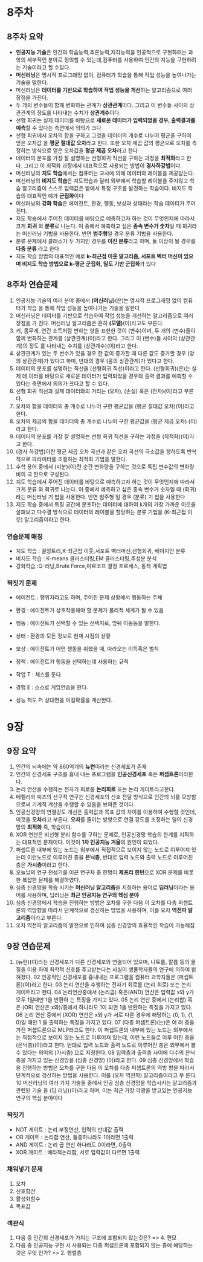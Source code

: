 # 8주차

## 8주차 요약
- **인공지능 기술**은 인간의 학습능력,추론능력,지각능력을 인공적으로 구현하려는 과학의 세부적인 분야로 정의할 수 있는데,컴퓨터를 사용하여 인간의 지능을 구현하려는 기술이라고 할 수있다.
- **머신러닝**은 명시적 프로그래밍 없이, 컴퓨터가 학습을 통해 작업 성능을 높여나가는 기술을 말한다.
- 머신러닝은 **데이터를 기반으로 학습하여 작업 성능을 개선**하는 알고리즘으로 여러 장점을 가진다.
- 두 개의 변수들이 함께 변화하는 관계가 **상관관계**이다. 그리고 이 변수들 사이의 상관관계의 정도를 나타내는 수치가 **상관계수**이다.
- 선형 회귀는 실제 데이터를 바탕으로 **새로운 데이터가 입력되었을 경우, 출력결과를 예측**할 수 있다는 측면에서 의의가 크다
- 선형 회귀에서 오차의 합을 구하고 그것을 데이터의 개수로 나누어 평균을 구하여 얻은 오차값
  을 **평균 절대값 오차**라고 한다. 또한 오차 제곱 값의 평균으로 오차를 측정하는 방식으로 얻은
  오차값을 **평균 제곱 오차**라고 한다
- 데이터의 분포를 가장 잘 설명하는 선형회귀 직선을 구하는 과정을 **최적화**라고 한다.
  그리고 이 최적화 과정에서 대표적으로 사용되는 방법이 **경사하강법**이다. 
- 머신러닝의 **지도 학습**에서는 컴퓨터는 교사에 의해 데이터와 레이블을 제공받는다.
- 머신러닝의 **비지도 학습**은 지도학습과 달리 외부에서 학습할 레이블을 주지않고 학습 알고리즘이 스스로 입력값은 받에서 특정 구조를 발견하는 학습이다.
비지도 학습의 대표적인 예가 **군집화**이다
- 머신러닝의 **강화 학습**은 에이전트, 환경, 행동, 보상과 상태라는 학습 데이터가 주어진다.
- 지도 학습에서 주어진 데이터를 바탕으로 예측하고자 하는 것이 무엇인지에 따라서 크게 **회귀**
  와 **분류**로 나눈다. 이 중에서 예측하고 싶은 **종속 변수가 숫자**일 때 회귀라는 머신러닝 기법을
  사용한다. 반면 **범주형**일 경우 분류 기법을 사용한다.
- 분류 문제에서 클래스가 두 가지인 경우를 **이진 분류**라고 하며, 둘 이상이 될 경우를 **다중 분류**
  라고 한다
- 지도 학습 방법의 대표적인 예로 **k-최근접 이웃 알고리즘, 서포트 벡터 머신이 있으며 비지도
  학습 방법으로 k-평균 군집화, 밀도 기반 군집화**가 있다

## 8주차 연습문제
1. 인공지능 기술의 여러 분야 중에서 **(머신러닝)**(은)는 명시적 프로그래밍 없이 컴퓨터가 학습
   을 통해 작업 성능을 높여나가는 기술을 말한다
2. 머신러닝은 데이터를 기반으로 학습하여 작업 성능을 개선하는 알고리즘으로 여러 장점을 가
   진다. 머신러닝 알고리즘은 흔히 **(모델)**(이)라고도 부른다.
3. 키, 몸무게, 연간 소득처럼 변하는 양을 표현한 것이 (변수)이며, 두 개의 (변수)들이 함께
   변화하는 관계를 (상관관계)(이)라고 한다. 그리고 이 (변수)들 사이의 (상관관계)의 정도
   를 나타내는 수치를 (상관계수)(이)라고 한다.
4. 상관관계가 있는 두 변수가 있을 경우 한 값이 증가할 때 다른 값도 증가할 경우 (양의 상관관계)가 있다고 하며, 반대의 경우 (음의 상관관계)가 있다고 한다.
5. 데이터의 분포를 설명하는 직선을 (선형회귀 직선)이라고 한다. (선형회귀)(은)는 실제 데
   이터를 바탕으로 새로운 데이터가 입력되었을 경우의 출력 결과를 예측할 수 있다는 측면에서
   의의가 크다고 할 수 있다.
6. 선형 회귀 직선과 실제 데이터와의 거리는 (오차), (손실) 혹은 (잔차)(이)라고 부른다.
7. 오차의 합을 데이터의 총 개수로 나누어 구한 평균값을 (평균 절대값 오차)(이)라고 한다.
8. 오차의 제곱의 합을 데이터의 총 개수로 나누어 구한 평균값을 (평균 제곱 오차) (이)라고
   한다.
9. 데이터의 분포를 가장 잘 설명하는 선형 회귀 직선을 구하는 과정을 (최적화)(이)라고 한다.
10. (경사 하강법)이란 평균 제곱 오차 곡선과 같은 오차 곡선의 극소값을 향하도록 반복적으로
    파라미터를 조절하는 최적화 기법을 말한다.
11. 수학 용어 중에서 (미분)(이)란 순간 변화량을 구하는 것으로 독립 변수값의 변화량 비의 극
    한으로 구성된다.
12. 지도 학습에서 주어진 데이터를 바탕으로 예측하고자 하는 것이 무엇인지에 따라서 크게 분류
    와 회귀로 나눈다. 이 중에서 예측하고 싶은 종속 변수가 숫자일 때 (회귀)라는 머신러닝 기
    법을 사용한다. 반면 범주형 일 경우 (분류) 기 법을 사용한다
13. 지도 학습 중에서 특징 공간에 분포하는 데이터에 대하여 k개의 가장 가까운 이웃을 살펴보고
    다수결 방식으로 데이터의 레이블을 할당하는 분류 기법을 (K-최근접 이웃) 알고리즘이라고
    한다.

### 연습문제 매칭
- 지도 학습 : 결정트리,K-최근접 이웃,서포트 벡터머신,선형회귀, 베이지안 분류
- 비지도 학습 : K-means 클러스터링,EM 클러스터링,주성분 분석
- 강화학습 :Q-러닝,Brute Force,마르코프 결정 프로세스, 동적 계획법

### 짝짓기 문제
- 에이전트 : 행위자라고도 하며, 주어진 문제 상황에서 행동하는 주체
- 환경 : 에이전트가 상호작용해야 할 문제가 물리적 세계가 될 수 있음
- 행동 : 에이전트가 선택할 수 있는 선택지로, 앞뒤 이동등을 말한다.
- 상태 : 환경의 모든 정보로 현재 시점의 상황
- 보상 : 에이전트가 어떤 행동을 취했을 때, 따라오는 이득혹은 벌칙
- 정책 : 에이전트가 행동을 선택하는데 사용하는 규칙

- 작업 T : 체스를 둔다
- 경험 E : 스스로 게임연습을 한다.
- 성능 척도 P: 상대편을 이길확률을 계산한다.

# 9장

## 9장 요약
1. 인간의 뇌속에는 약 860억개의 **뉴런**이라는 신경세포가 존재
2. 인간의 신경세포 구조를 흉내 내는 프로그램을 **인공신경세포** 혹은 **퍼셉트론**이라한다. 
3. 논리 연산을 수행하는 전자기 회로를 **논리회로** 또는 논리 게이트라고한다.
4. 메켈러와 피츠의 선구적 연구는 신경세포의 신호 전달 방식으로 인간의 뇌를 모방함으로써 기계적 계산을 수행할 수 있음을 보여준 것이다.
5. 인공신경망의 연결강도 개선은 출력값과 목표 값의 차이를 이용하여 수행할 것인데, 이것을 **오차**라고 부른다.
**오차**를 줄이는 방향으로 연결 강도를 조정하는 일이 신경망의 **최적화** 즉, 학습이다.
6. XOR 연산은 비선형 분리 함수를 구하는 문제로, 인공신경망 학습의 한계를 지적하는 대표적인 문제이다.
이것이 **1차 인공지능 겨울**의 원인이 되었다.
7. 퍼셉트론 내부에 있는 노드는 외부에서 직접적으로 보이지 않는 노드로 이루어져 있는데 이런노드로 이루어진 층을 **은닉층**, 반대로 입력 노드와 출력 노드로 이루어진 층은 **가시층**이라고 한다.
8. 오늘날의 연구 전성기를 이끈 연구자 중 한명이 **제프리 힌턴**으로 XOR 문제를 비롯한 복잡한 문제를 해결하였다.
9. 심층 신경망을 학습 시키는 **머신러닝 알고리즘**을 지칭하는 용어로 **딥러닝**이라는 용어를 사용하며, 딥러닝은 **최근 인공지능 연구의 핵심 분야**
10. 심층 신경망에서 학습을 진행하는 방법은 오차를 구한 다음 이 오차를 다층 퍼셉트론의 역방향을 따라서 단계적으로 갱신하는 방법을 사용하며, 이를 오차 **역전파 알고리즘**이라고 부른다.
11. 오차 역전파 알고리즘의 발전으로 인하여 심층 신경망의 효율적인 학습이 가능해짐

## 9장 연습문제
1. (뉴런)(이)라는 신경세포가 다른 신경세포와 연결되어 있으며, 나트륨, 칼륨 등의 물질을 이용
하여 화학적 신호를 주고받는다는 사실이 생물학자들의 연구에 의하여 밝혀졌다.
02 인공적인 신경세포를 흉내내는 프로그램을 컴퓨터 과학자들은 (퍼셉트론)(이)라고 한다.
03 논리 연산을 수행하는 전자기 회로를 (논리 회로) 또는 논리 게이트라고 한다.
04 논리연산중에서 (논리곱) 혹은(AND) 연산은 입력값 x와 y가모두 1일때만 1을 반환하
는 특징을 가지고 있다.
05 논리 연산 중에서 (논리합) 혹은 (OR) 연산은 x와)/중에서 하나라도 1이 되면 1을 반환하는
특징을 가지고 있다.
06 논리 연산 중에서 (XOR) 연산은 x와 y가 서로 다른 경우에 해당하는 (0, 1), (1, 0)일 때만 1
을 출력하는 특징을 가지고 있다.
07 (다층 퍼셉트론)(는)은 여 러 층을 가진 퍼셉트론으로 MLP라고도 한다. 이 퍼셉트론의 내부에
있는 노드는 외부에서는 직접적으로 보이지 않는 노드로 이루어져 있는데, 이런 노드들로 이루
어진 층을 (은닉층)(이)라고 한다. 반대로 입력 노드와 출력 노드로 이루어진 층은 외부에서
볼 수 있다는 의미의 (가시층) 으로 지칭한다.
08 입력층과 출력층 사이에 다수의 은닉층을 가지고 있는 신경망을 (심층 신경망) (이)라고 한다.
09 심층 신경망에서 학습을 진행하는 방법은 오차를 구한 다음 이 오차를 다층 퍼셉트론의 역방
향을 따라서 단계적으로 갱신하는 방법을 사용한다. 이를 (오차 역전파) 알고리즘이라고 부
른다.
10 머신러닝의 여러 가지 기술들 중에서 인공 심층 신경망을 학습시키는 알고리즘과 관련된 기술
을 (딥 러닝)(이)라고 하며, 이는 최근 가장 각광을 받고있는 인공지능 연구의 핵심 분야이다

### 짝짓기
- NOT 게이트 : 논리 부정연산, 입력의 반대값 출력
- OR 게이트 : 논리합 연산, 둘중하나라도 1이라면 1출력
- AND 게이트 : 논리 곱 연산 하나라도 0이라면, 0출력
- XOR 게이트 : 배타적논리합, 서로 입력값이 다르면 1출력

### 채워넣기 문제
1. 오차
2. 신호합산
3. 활성화함수
4. 목표값

### 객관식
1. 다음 중 인간의 신경세포가 가지는 구조에 포함되지 않는것은?
=> 4. 편모
2. 다음 중 인공지능 구현 시 사용되는 다층 퍼셉트론에 포함되지 않는 층에 해당하는 것은 무엇 인가?
=> 2. 행렬층